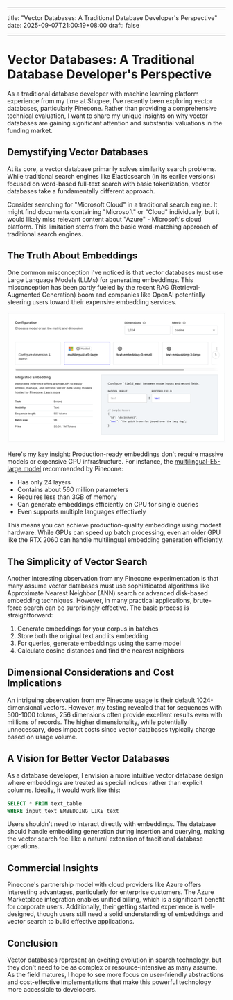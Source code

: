 
---
title: "Vector Databases: A Traditional Database Developer's Perspective"
date: 2025-09-07T21:00:19+08:00
draft: false

---



# Vector Databases: A Traditional Database Developer's Perspective

As a traditional database developer with machine learning platform experience from my time at Shopee, I've recently been exploring vector databases, particularly Pinecone. Rather than providing a comprehensive technical evaluation, I want to share my unique insights on why vector databases are gaining significant attention and substantial valuations in the funding market.

## Demystifying Vector Databases

At its core, a vector database primarily solves similarity search problems. While traditional search engines like Elasticsearch (in its earlier versions) focused on word-based full-text search with basic tokenization, vector databases take a fundamentally different approach.

Consider searching for "Microsoft Cloud" in a traditional search engine. It might find documents containing "Microsoft" or "Cloud" individually, but it would likely miss relevant content about "Azure" - Microsoft's cloud platform. This limitation stems from the basic word-matching approach of traditional search engines.

## The Truth About Embeddings

One common misconception I've noticed is that vector databases must use Large Language Models (LLMs) for generating embeddings. This misconception has been partly fueled by the recent RAG (Retrieval-Augmented Generation) boom and companies like OpenAI potentially steering users toward their expensive embedding services.

![pincone](pinecone-emb.png)

Here's my key insight: Production-ready embeddings don't require massive models or expensive GPU infrastructure. For instance, the [multilingual-E5-large model](https://huggingface.co/intfloat/multilingual-e5-large) recommended by Pinecone:
- Has only 24 layers
- Contains about 560 million parameters
- Requires less than 3GB of memory
- Can generate embeddings efficiently on CPU for single queries
- Even supports multiple languages effectively

This means you can achieve production-quality embeddings using modest hardware. While GPUs can speed up batch processing, even an older GPU like the RTX 2060 can handle multilingual embedding generation efficiently.

## The Simplicity of Vector Search

Another interesting observation from my Pinecone experimentation is that many assume vector databases must use sophisticated algorithms like Approximate Nearest Neighbor (ANN) search or advanced disk-based embedding techniques. However, in many practical applications, brute-force search can be surprisingly effective. The basic process is straightforward:

1. Generate embeddings for your corpus in batches
2. Store both the original text and its embedding
3. For queries, generate embeddings using the same model
4. Calculate cosine distances and find the nearest neighbors

## Dimensional Considerations and Cost Implications

An intriguing observation from my Pinecone usage is their default 1024-dimensional vectors. However, my testing revealed that for sequences with 500-1000 tokens, 256 dimensions often provide excellent results even with millions of records. The higher dimensionality, while potentially unnecessary, does impact costs since vector databases typically charge based on usage volume.

## A Vision for Better Vector Databases

As a database developer, I envision a more intuitive vector database design where embeddings are treated as special indices rather than explicit columns. Ideally, it would work like this:

```sql
SELECT * FROM text_table 
WHERE input_text EMBEDDING_LIKE text
```

Users shouldn't need to interact directly with embeddings. The database should handle embedding generation during insertion and querying, making the vector search feel like a natural extension of traditional database operations.

## Commercial Insights

Pinecone's partnership model with cloud providers like Azure offers interesting advantages, particularly for enterprise customers. The Azure Marketplace integration enables unified billing, which is a significant benefit for corporate users. Additionally, their getting started experience is well-designed, though users still need a solid understanding of embeddings and vector search to build effective applications.

## Conclusion

Vector databases represent an exciting evolution in search technology, but they don't need to be as complex or resource-intensive as many assume. As the field matures, I hope to see more focus on user-friendly abstractions and cost-effective implementations that make this powerful technology more accessible to developers.